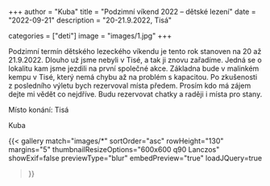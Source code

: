 +++
author = "Kuba"
title = "Podzimní víkend 2022 – dětské lezení"
date = "2022-09-21"
description = "20-21.9.2022, Tisá"

categories = ["deti"]
image = "images/1.jpg"
+++

Podzimní termín dětského lezeckého víkendu je tento rok stanoven na 20 až 21.9.2022. Dlouho už jsme nebyli v Tisé, a tak ji znovu zařadíme. Jedná se o lokalitu kam jsme jezdili na první společné akce. Základna bude v malinkém kempu v Tisé, který nemá chybu až na problém s kapacitou. Po zkušenosti z posledního výletu bych rezervoval místa předem. Prosím kdo má zájem dejte mi vědět co nejdříve. Budu rezervovat chatky a raději i místa pro stany.

Místo konání: Tisá

Kuba

{{< gallery match="images/*"
    sortOrder="asc"
    rowHeight="130"
    margins="5"
    thumbnailResizeOptions="600x600 q90 Lanczos"
    showExif=false
    previewType="blur"
    embedPreview="true"
    loadJQuery=true
>}}

